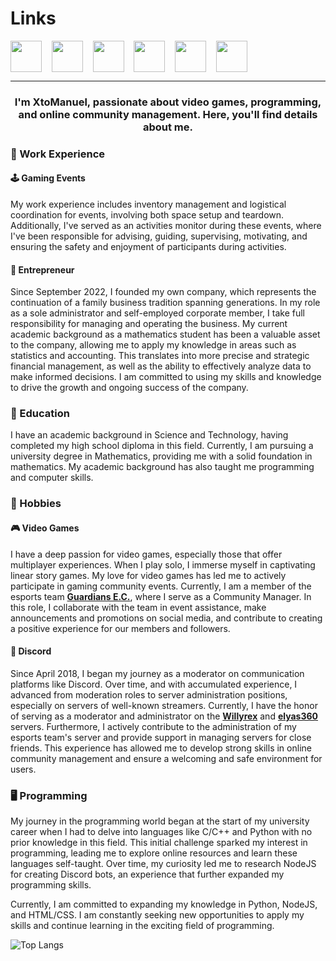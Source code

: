 <!---<div align="right"><a href="https://www.twitch.tv/xtomanuel"><img src="https://cdn2.iconfinder.com/data/icons/custom-ios-14-1/60/Translate-512.png?size=50" alt="" style="vertical-align:middle" height="50"></a></div>--->

# Links

<div><a href="https://www.twitch.tv/xtomanuel"><img src="https://cdn3.iconfinder.com/data/icons/social-media-pack-12/512/Twitch-512.png?size=50" alt="" style="vertical-align:middle" height="50"></a>&nbsp;&nbsp;&nbsp;&nbsp;<a href="https://www.youtube.com/@XtoManuel_"><img src="https://cdn3.iconfinder.com/data/icons/social-media-pack-12/512/Youtube-512.png?size=50" alt="" style="vertical-align:middle" height="50"></a>&nbsp;&nbsp;&nbsp;&nbsp;<a href="https://x.com/XtoManuel_"><img src="https://cdn2.iconfinder.com/data/icons/threads-by-instagram/24/x-logo-twitter-new-brand-512.png?size=50" alt="" style="vertical-align:middle" height="50"></a>&nbsp;&nbsp;&nbsp;&nbsp;<a href="https://instagram.com/xtomanuel"><img src="https://cdn3.iconfinder.com/data/icons/social-media-pack-12/512/Instagram-512.png?size=50" alt="" style="vertical-align:middle" height="50"></a>&nbsp;&nbsp;&nbsp;&nbsp;<a href="https://facebook.com/XtoManuel"><img src="https://cdn1.iconfinder.com/data/icons/social-media-2285/512/Colored_Facebook3_svg-512.png?size=50" alt="" style="vertical-align:middle" height="50"></a>&nbsp;&nbsp;&nbsp;&nbsp;<a href="https://www.tiktok.com/@xtomanuel"><img src="https://cdn4.iconfinder.com/data/icons/social-media-flat-7/64/Social-media_Tiktok-512.png?size=50" alt="" style="vertical-align:middle" height="50"></a></div>

___

<h3 align="center">I'm XtoManuel, passionate about video games, programming, and online community management. Here, you'll find details about me.</h3>

### :briefcase: Work Experience

#### :joystick: Gaming Events

My work experience includes inventory management and logistical coordination for events, involving both space setup and teardown. Additionally, I've served as an activities monitor during these events, where I've been responsible for advising, guiding, supervising, motivating, and ensuring the safety and enjoyment of participants during activities.

#### :office: Entrepreneur

Since September 2022, I founded my own company, which represents the continuation of a family business tradition spanning generations. In my role as a sole administrator and self-employed corporate member, I take full responsibility for managing and operating the business. My current academic background as a mathematics student has been a valuable asset to the company, allowing me to apply my knowledge in areas such as statistics and accounting. This translates into more precise and strategic financial management, as well as the ability to effectively analyze data to make informed decisions. I am committed to using my skills and knowledge to drive the growth and ongoing success of the company.

### :school: Education

I have an academic background in Science and Technology, having completed my high school diploma in this field. Currently, I am pursuing a university degree in Mathematics, providing me with a solid foundation in mathematics. My academic background has also taught me programming and computer skills.

### :game_die: Hobbies

#### :video_game: Video Games

I have a deep passion for video games, especially those that offer multiplayer experiences. When I play solo, I immerse myself in captivating linear story games. My love for video games has led me to actively participate in gaming community events. Currently, I am a member of the esports team **[Guardians E.C.](https://discord.gg/e5c4CfWwdY 'Discord Link')**, where I serve as a Community Manager. In this role, I collaborate with the team in event assistance, make announcements and promotions on social media, and contribute to creating a positive experience for our members and followers.

#### :speech_balloon: Discord

Since April 2018, I began my journey as a moderator on communication platforms like Discord. Over time, and with accumulated experience, I advanced from moderation roles to server administration positions, especially on servers of well-known streamers. Currently, I have the honor of serving as a moderator and administrator on the **[Willyrex](https://discord.gg/willyrex 'Discord Link')** and **[elyas360](https://discord.gg/elyas360 'Discord Link')** servers. Furthermore, I actively contribute to the administration of my esports team's server and provide support in managing servers for close friends. This experience has allowed me to develop strong skills in online community management and ensure a welcoming and safe environment for users.

### :desktop_computer: Programming

My journey in the programming world began at the start of my university career when I had to delve into languages like C/C++ and Python with no prior knowledge in this field. This initial challenge sparked my interest in programming, leading me to explore online resources and learn these languages self-taught. Over time, my curiosity led me to research NodeJS for creating Discord bots, an experience that further expanded my programming skills.

Currently, I am committed to expanding my knowledge in Python, NodeJS, and HTML/CSS. I am constantly seeking new opportunities to apply my skills and continue learning in the exciting field of programming.

![Top Langs](https://github-readme-stats.vercel.app/api/top-langs/?username=XtoMHA96&layout=compact)
